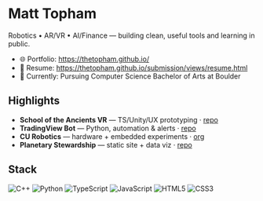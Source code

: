 # Matt Topham

Robotics • AR/VR • AI/Finance — building clean, useful tools and learning in public.

- 🌐 Portfolio: https://thetopham.github.io/
- 💼 Resume: https://thetopham.github.io/submission/views/resume.html
- 🧰 Currently: Pursuing Computer Science Bachelor of Arts at Boulder

## Highlights
- **School of the Ancients VR** — TS/Unity/UX prototyping · [repo](https://github.com/thetopham/school-of-the-ancients-vr)
- **TradingView Bot** — Python, automation & alerts · [repo](https://github.com/thetopham/tradingview-bot)
- **CU Robotics** — hardware + embedded experiments · [org](https://github.com/CU-Robotics)
- **Planetary Stewardship** — static site + data viz · [repo](https://github.com/thetopham/Planetary-Stewardship)

## Stack
![C++](https://img.shields.io/badge/C++-00599C?logo=c%2B%2B&logoColor=white)
![Python](https://img.shields.io/badge/Python-3776AB?logo=python&logoColor=white)
![TypeScript](https://img.shields.io/badge/TypeScript-3178C6?logo=typescript&logoColor=white)
![JavaScript](https://img.shields.io/badge/JavaScript-F7DF1E?logo=javascript&logoColor=black)
![HTML5](https://img.shields.io/badge/HTML5-E34F26?logo=html5&logoColor=white)
![CSS3](https://img.shields.io/badge/CSS3-1572B6?logo=css3&logoColor=white)
